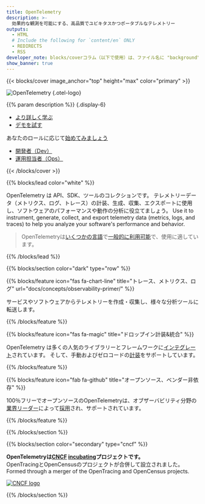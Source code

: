 ```yaml
---
title: OpenTelemetry
description: >-
  効果的な観測を可能にする、高品質でユビキタスかつポータブルなテレメトリー
outputs:
  - HTML
  # Include the following for `content/en` ONLY
  - REDIRECTS
  - RSS
developer_note: blocks/coverコラム（以下で使用）は、ファイル名に "background" を含む画像ファイルを背景画像として使用します。
show_banner: true
---
```


<div class="d-none"><a rel="me" href="https://fosstodon.org/@opentelemetry"></a></div>

{{< blocks/cover image_anchor="top" height="max" color="primary" >}}

<!-- prettier-ignore -->

![OpenTelemetry](/img/logos/opentelemetry-horizontal-color.svg)
{.otel-logo}

<!-- prettier-ignore -->

{{% param description %}}
{.display-6}

<div class="l-primary-buttons mt-5">

- [より詳しく学ぶ](docs/what-is-opentelemetry/)
- [デモを試す](docs/demo/)

</div>

<div class="h3 mt-4">
あなたのロールに応じて<a class="text-secondary" href="docs/getting-started/">始めてみましょう</a>
</div>
<div class="l-get-started-buttons">

- [開発者（Dev）](docs/getting-started/dev/)
- [運用担当者（Ops）](docs/getting-started/ops/)

</div>
{{< /blocks/cover >}}

{{% blocks/lead color="white" %}}

OpenTelemetry は API、SDK、ツールのコレクションです。
テレメトリーデータ（メトリクス、ログ、トレース）の計装、生成、収集、エクスポートに使用し、ソフトウェアのパフォーマンスや動作の分析に役立てましょう。 Use it to instrument,
generate, collect, and export telemetry data (metrics, logs, and traces) to help
you analyze your software's performance and behavior.

> OpenTelemetryは[いくつかの言語](docs/languages/)で[一般的に利用可能](/status/)で、使用に適しています。

{{% /blocks/lead %}}

{{% blocks/section color="dark" type="row" %}}

{{% blocks/feature icon="fas fa-chart-line" title="トレース、メトリクス、ログ" url="docs/concepts/observability-primer/" %}}

サービスやソフトウェアからテレメトリーを作成・収集し、様々な分析ツールに転送します。

{{% /blocks/feature %}}

{{% blocks/feature icon="fas fa-magic" title="ドロップイン計装&統合" %}}

OpenTelemetry は多くの人気のライブラリーとフレームワークに[インテグレート][instrumentation]されています。
そして、手動およびゼロコードの[計装][integrates]をサポートしています。

[instrumentation]: /docs/concepts/instrumentation/
[integrates]: /ecosystem/integrations/

{{% /blocks/feature %}}

{{% blocks/feature icon="fab fa-github" title="オープンソース、ベンダー非依存" %}}

100％フリーでオープンソースのOpenTelemetryは、オブザーバビリティ分野の[業界リーダー][industry leaders]によって[採用][adopted]され、サポートされています。

[adopted]: /ecosystem/adopters/
[industry leaders]: /ecosystem/vendors/

{{% /blocks/feature %}}

{{% /blocks/section %}}

{{% blocks/section color="secondary" type="cncf" %}}

**OpenTelemetryは[CNCF][] [incubating][]プロジェクトです。**<br>OpenTracingとOpenCensusのプロジェクトが合併して設立されました。 Formed through a
merger of the OpenTracing and OpenCensus projects.

[![CNCF logo][]][cncf]

[cncf]: https://cncf.io
[cncf logo]: /img/logos/cncf-white.svg
[incubating]: https://www.cncf.io/projects/

{{% /blocks/section %}}
